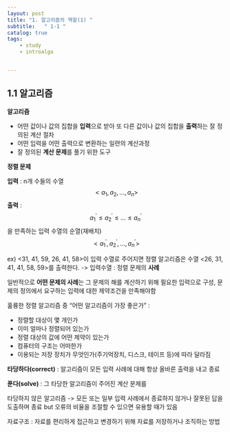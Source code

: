 ```yaml
---
layout: post
title: "1. 알고리즘의 역할(1) "
subtitle:   " 1-1 "
catalog: true
tags:
    - study
    - introalgo


---
```


## 1.1 알고리즘 



**알고리즘**

- 어떤 값이나 값의 집합을 **입력**으로 받아 또 다른 값이나 값의 집합을 **출력**하는 잘 정의된 계산 절차
- 어떤 입력을 어떤 출력으로 변환하는 일련의 계산과정
- 잘 정의된 **계산 문제**를 풀기 위한 도구

 

 **정렬 문제**

 **입력** : n개 수들의 수열
$$
<a_1,a_2, ..., a_n>
$$
 **출력** : 
$$
a^{'}_1≤a^{'}_2≤ ...≤a^{'}_n
$$
을 만족하는 입력 수열의 순열(재배치)
$$
<a^{'}_1, a^{'}_2, ..., a^{'}_n>
$$


ex) <31, 41, 59, 26, 41, 58>이 입력 수열로 주어지면 정렬 알고리즘은 수열 <26, 31, 41, 41, 58, 59>를 출력한다. -> 입력수열 : 정렬 문제의 **사례**

 

 일반적으로 **어떤 문제의 사례**는 그 문제의 해를 계산하기 위해 필요한 입력으로 구성, 문제의 정의에서 요구하는 입력에 대한 제약조건을 만족해야함

 

 훌륭한 정렬 알고리즘 중 “어떤 알고리즘이 가장 좋은가” :

-  정렬할 대상이 몇 개인가
-  이미 얼마나 정렬되어 있는가
-  정렬 대상의 값에 어떤 제약이 있는가
-  컴퓨터의 구조는 어떠한가
-  이용되는 저장 장치가 무엇인가(주기억장치, 디스크, 테이프 등)에 따라 달라짐

 

 **타당하다(correct)** : 알고리즘이 모든 입력 사례에 대해 항상 올바른 출력을 내고 종료

 **푼다(solve)** : 그 타당한 알고리즘이 주어진 계산 문제를

 타당하지 않은 알고리즘 -> 모든 또는 일부 입력 사례에서 종료하지 않거나 잘못된 답을 도출하며 종료 but 오류의 비율을 조절할 수 있으면 유용할 때가 있음

 

 자료구조 : 자료를 편리하게 접근하고 변경하기 위해 자료를 저장하거나 조직하는 방법